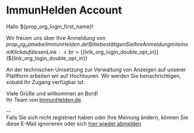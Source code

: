 # ImmunHelden Account

Hallo ${prop_org_login_first_name}!

Wir freuen uns über Ihre Anmeldung von ${prop_org_name} bei ImmunHelden.de! Bitte bestätigen Sie Ihre Anmeldung mit einem Klick auf diesen Link:<br>
[${link_org_login_double_opt_in}](${link_org_login_double_opt_in})

An der technischen Umsetzung zur Verwaltung von Anzeigen auf unserer Plattform arbeiten wir auf Hochtouren. Wir werden Sie benachrichtigen, sobald Ihr Zugang verfügbar ist.

Viele Grüße und willkommen an Bord!<br>
Ihr Team von [ImmunHelden.de](https://ImmunHelden.de)

--<br>
Falls Sie sich nicht registriert haben oder Ihre Meinung ändern, können Sie diese E-Mail ignorieren oder sich [hier wieder abmelden](${link_org_login_opt_out})
